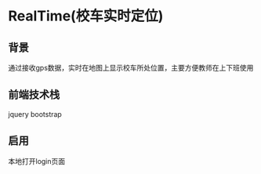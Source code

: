# RealTime(校车实时定位)

## 背景
通过接收gps数据，实时在地图上显示校车所处位置，主要方便教师在上下班使用

## 前端技术栈
jquery
bootstrap

## 启用
本地打开login页面
